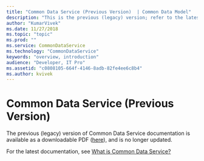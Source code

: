 ```yaml
---
title: "Common Data Service (Previous Version)  | Common Data Model"
description: "This is the previous (legacy) version; refer to the latest version."
author: "KumarVivek"
ms.date: 11/27/2018
ms.topic: "topic"
ms.prod: ""
ms.service: CommonDataService
ms.technology: "CommonDataService"
keywords: "overview, introduction"
audience: "Developer, IT Pro"
ms.assetid: "c0808105-664f-4146-8adb-82fe4ee6c8b4"
ms.author: kvivek
---
```


# Common Data Service (Previous Version)

The previous (legacy) version of Common Data Service documentation is available as a downloadable PDF ([here](https://go.microsoft.com/fwlink/?linkid=2043404)), and is no longer updated.

For the latest documentation, see [What is Common Data Service?](https://docs.microsoft.com/powerapps/maker/common-data-service/data-platform-intro) 

